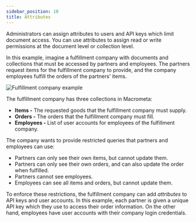 ```yaml
---
sidebar_position: 10
title: Attributes
---
```


Administrators can assign attributes to users and API keys which limit document access. You can use attributes to assign read or write permissions at the document level or collection level.

In this example, imagine a fulfillment company with documents and collections that must be accessed by partners and employees. The partners request items for the fulfillment company to provide, and the company employees fulfill the orders of the partners' items.

![Fulfillment company example](/img/attribute-example.png)

The fulfillment company has three collections in Macrometa:

- **Items -** The requested goods that the fulfillment company must supply.
- **Orders -** The orders that the fulfillment company must fill.
- **Employees -** List of user accounts for employees of the fulfillment company.

The company wants to provide restricted queries that partners and employees can use:

- Partners can only see their own items, but cannot update them.
- Partners can only see their own orders, and can also update the order when fulfilled.
- Partners cannot see employees.
- Employees can see all items and orders, but cannot update them.

To enforce these restrictions, the fulfillment company can add _attributes_ to API keys and user accounts. In this example, each partner is given a unique API key which they use to access their order information. On the other hand, employees have user accounts with their company login credentials.